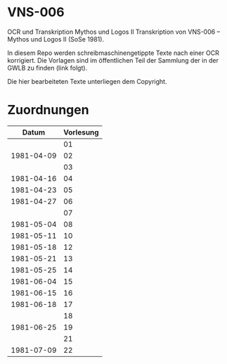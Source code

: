 # VNS-006

OCR und Transkription Mythos und Logos II
Transkription von VNS-006 – Mythos und Logos II (SoSe 1981).

In diesem Repo werden schreibmaschinengetippte Texte nach einer OCR korrigiert. Die Vorlagen sind im öffentlichen Teil der Sammlung der in der GWLB zu finden (link folgt).

Die hier bearbeiteten Texte unterliegen dem Copyright.

# Zuordnungen

| Datum | Vorlesung |
| ----- | --------- |
|            | 01 |
| 1981-04-09 | 02 |
|            | 03 |
| 1981-04-16 | 04 |
| 1981-04-23 | 05 |
| 1981-04-27 | 06 |
|            | 07 |
| 1981-05-04 | 08 |
| 1981-05-11 | 10 |
| 1981-05-18 | 12 |
| 1981-05-21 | 13 |
| 1981-05-25 | 14 |
| 1981-06-04 | 15 |
| 1981-06-15 | 16 |
| 1981-06-18 | 17 |
|            | 18 |
| 1981-06-25 | 19 |
|            | 21 |
| 1981-07-09 | 22 |


